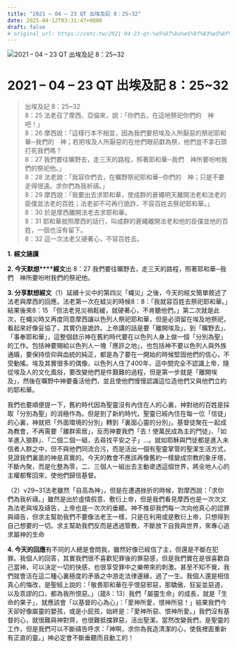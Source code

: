 ```yaml
---
title: "2021 – 04 – 23 QT 出埃及記 8：25~32"
date: 2025-04-12T03:31:47+0800
draft: false
# original_url: https://cmtc.tw/2021-04-23-qt-%e5%87%ba%e5%9f%83%e5%8f%8a%e8%a8%98-8%ef%bc%9a2532
---
```


![2021 – 04 – 23 QT 出埃及記 8：25\~32](/images/qt.jpg   "2021 – 04 – 23 QT 出埃及記 8：25\~32")

# 2021 – 04 – 23 QT 出埃及記 8：25\~32

> 出埃及記 8：25\~32  
> 8：25 法老召了摩西、亞倫來，說：「你們去，在這地祭祀你們的　神吧！」  
> 8：26 摩西說：「這樣行本不相宜，因為我們要把埃及人所厭惡的祭祀耶和華─我們的　神；若把埃及人所厭惡的在他們眼前獻為祭，他們豈不拿石頭打死我們嗎？  
> 8：27 我們要往曠野去，走三天的路程，照著耶和華─我們　神所要吩咐我們的祭祀他。」  
> 8：28 法老說：「我容你們去，在曠野祭祀耶和華─你們的　神；只是不要走得很遠。求你們為我祈禱。」  
> 8：29 摩西說：「我要出去求耶和華，使成群的蒼蠅明天離開法老和法老的臣僕並法老的百姓；法老卻不可再行詭詐，不容百姓去祭祀耶和華。」  
> 8：30 於是摩西離開法老去求耶和華。  
> 8：31 耶和華就照摩西的話行，叫成群的蒼蠅離開法老和他的臣僕並他的百姓，一個也沒有留下。  
> 8：32 這一次法老又硬著心，不容百姓去。

**1.** **經文誦讀**

**2. 今天默想****經文**出 8：27 我們要往曠野去，走三天的路程，照著耶和華─我們　神所要吩咐我們的祭祀他。

**3. 分享默想經文**（1）延續十災中的第四災「蠅災」之後，今天的經文簡單敘述了法老與摩西的回應。法老第一次在蛙災的時候8：8：「我就容百姓去祭祀耶和華。」結果後來8：15 「但法老見災禍鬆緩，就硬著心，不肯聽他們。」第二次就是此次，在蠅災時又再度同意摩西讓以色列人祭祀耶和華，但是必須留在埃及地祭祀，看起來好像妥協了，其實仍是詭詐。上帝講的話是要「離開埃及」，到「曠野去」、「事奉耶和華」，這整個啟示神在舊約時代要在以色列人身上做一個「分別為聖」的工作。包括神要賜給以色列人一塊「應許之地」，也包括神不要以色列人與外族通婚，要保持信仰與血統的純正，都是為了要在一開始的時候堅固他們的信心，不受動搖。埃及其實很多的偶像，以色列人住了400年，這中間完全不認識上帝，隨從埃及人的文化風俗，要改變他們是件艱難的過程，但是第一步就是「離開埃及」，然後在曠野中神要養活他們，並且使他們慢慢認識這位造他們又與他們立約的耶和華。

我們也要順便提一下，舊約時代因為聖靈沒有內住在人的心裏，神對祂的百姓是採取「分別為聖」的消極作為。但是到了新約時代，聖靈已經內住在每一位「信徒」的心裏，神就把「外面環境的分別」轉到「裏面心靈的分別」。基督徒聚在一起成為教會，不再需要「離群索居」，反而神要我們「去！使萬民成為主的門徒」、「如羊進入狼群」、「二個二個一組，去尋找平安之子」…。就如耶穌與門徒都是進入未信者人群之中，但不與他們同流合污，而是活出一個有聖靈掌管的聖潔生活方式，見證我們裏面的神是真實的。今天的教會不應該再像舊約一樣變成宗教的象牙塔，不斷內聚，而是化整為零，二、三個人一組出去主動遪透這個世界，將全地人心的主權都奪回來，使他們歸信基督。

（2）v29\~31法老雖然「自高為神」，但是在遭遇挫折的時候，對摩西說：「求你們為我祈禱。」雖然是出於虛情假意、敷衍上帝，但是我們看見摩西也是一次次又為法老與埃及禱告，上帝也是一次次的垂聽。神不推卻我們每一次向他真心的認罪與禱告，但求主幫助我們不要像法老王一樣，只是在利用或是敷衍上帝，只想得到自己想要的一切。求主幫助我們反而是透過管教，不斷放下自我與世界，來專心追求屬神的生命

**4. 今天的回應**有不同的人總是會問我，雖然好像已經信了主，但還是不斷在犯罪。我個人的回答，其實我們很不喜歡犯罪後的罪惡感，但是我們實在是很喜歡自己當神，可以決定一切的快感，也很享受罪中之樂帶來的刺激。甚至不知不覺，我們就會活在這二種心裏極度的矛盾之中游走法律邊緣，過了一生。我個人還是相信真心的悔改，是聖經上說的：「敬畏耶和華在乎恨惡邪惡，那驕傲、狂妄並惡道，以及乖謬的口，都為我所恨惡。」（箴8：13）我們「屬靈生命」的成長，就是「生命的果子」，就應該會「以基督的心為心」：「愛神所愛，恨神所惡！」結果我們今天卻好像屬靈的嬰孩，或是小屁孩，始終是：「愛神所惡、恨神所愛。」我們沒有基督的心，就很難與神對齊，也很難抵擋罪惡，活出聖潔。當然改變我們，是聖靈的工作，但是我們可以不斷禱告呼求：「神啊，求你為我造清潔的心，使我裡面重新有正直的靈。」神必定會不斷垂聽而且動工的！